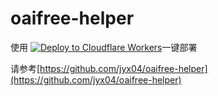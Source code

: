 
# oaifree-helper

使用
[![Deploy to Cloudflare Workers](https://deploy.workers.cloudflare.com/button)](https://deploy.workers.cloudflare.com/?url=https://github.com/kylelv2000/oaifree_helper)一键部署

请参考[https://github.com/jyx04/oaifree-helper](https://github.com/jyx04/oaifree-helper)

